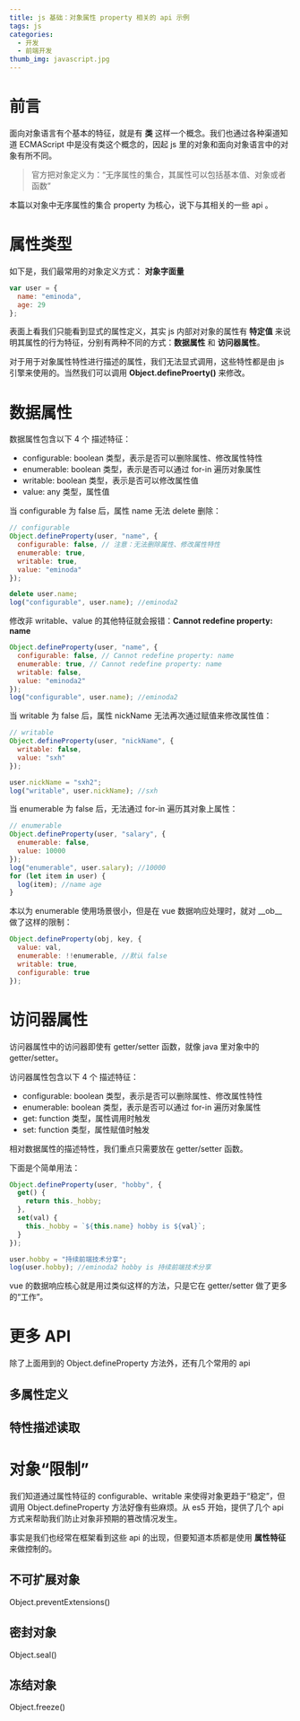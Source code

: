 ```yaml
---
title: js 基础：对象属性 property 相关的 api 示例
tags: js
categories:
  - 开发
  - 前端开发
thumb_img: javascript.jpg
---
```


# 前言

面向对象语言有个基本的特征，就是有 **类** 这样一个概念。我们也通过各种渠道知道 ECMAScript 中是没有类这个概念的，因起 js 里的对象和面向对象语言中的对象有所不同。

> 官方把对象定义为：“无序属性的集合，其属性可以包括基本值、对象或者函数”

本篇以对象中无序属性的集合 property 为核心，说下与其相关的一些 api 。

# 属性类型

如下是，我们最常用的对象定义方式： **对象字面量**

```js
var user = {
  name: "eminoda",
  age: 29
};
```

表面上看我们只能看到显式的属性定义，其实 js 内部对对象的属性有 **特定值** 来说明其属性的行为特征，分别有两种不同的方式：**数据属性** 和 **访问器属性**。

对于用于对象属性特性进行描述的属性，我们无法显式调用，这些特性都是由 js 引擎来使用的。当然我们可以调用 **Object.defineProerty()** 来修改。

# 数据属性

数据属性包含以下 4 个 描述特征：

- configurable: boolean 类型，表示是否可以删除属性、修改属性特性
- enumerable: boolean 类型，表示是否可以通过 for-in 遍历对象属性
- writable: boolean 类型，表示是否可以修改属性值
- value: any 类型，属性值

当 configurable 为 false 后，属性 name 无法 delete 删除：

```js
// configurable
Object.defineProperty(user, "name", {
  configurable: false, // 注意：无法删除属性、修改属性特性
  enumerable: true,
  writable: true,
  value: "eminoda"
});

delete user.name;
log("configurable", user.name); //eminoda2
```

修改非 writable、value 的其他特征就会报错：**Cannot redefine property: name**

```js
Object.defineProperty(user, "name", {
  configurable: false, // Cannot redefine property: name
  enumerable: true, // Cannot redefine property: name
  writable: false,
  value: "eminoda2"
});
log("configurable", user.name); //eminoda2
```

当 writable 为 false 后，属性 nickName 无法再次通过赋值来修改属性值：

```js
// writable
Object.defineProperty(user, "nickName", {
  writable: false,
  value: "sxh"
});

user.nickName = "sxh2";
log("writable", user.nickName); //sxh
```

当 enumerable 为 false 后，无法通过 for-in 遍历其对象上属性：

```js
// enumerable
Object.defineProperty(user, "salary", {
  enumerable: false,
  value: 10000
});
log("enumerable", user.salary); //10000
for (let item in user) {
  log(item); //name age
}
```

本以为 enumerable 使用场景很小，但是在 vue 数据响应处理时，就对 \_\_ob\_\_ 做了这样的限制：

```js
Object.defineProperty(obj, key, {
  value: val,
  enumerable: !!enumerable, //默认 false
  writable: true,
  configurable: true
});
```

# 访问器属性

访问器属性中的访问器即使有 getter/setter 函数，就像 java 里对象中的 getter/setter。

访问器属性包含以下 4 个 描述特征：

- configurable: boolean 类型，表示是否可以删除属性、修改属性特性
- enumerable: boolean 类型，表示是否可以通过 for-in 遍历对象属性
- get: function 类型，属性调用时触发
- set: function 类型，属性赋值时触发

相对数据属性的描述特性，我们重点只需要放在 getter/setter 函数。

下面是个简单用法：

```js
Object.defineProperty(user, "hobby", {
  get() {
    return this._hobby;
  },
  set(val) {
    this._hobby = `${this.name} hobby is ${val}`;
  }
});

user.hobby = "持续前端技术分享";
log(user.hobby); //eminoda2 hobby is 持续前端技术分享
```

vue 的数据响应核心就是用过类似这样的方法，只是它在 getter/setter 做了更多的“工作”。

# 更多 API

除了上面用到的 Object.defineProperty 方法外，还有几个常用的 api

## 多属性定义

## 特性描述读取

# 对象“限制”

我们知道通过属性特征的 configurable、writable 来使得对象更趋于“稳定”，但调用 Object.defineProperty 方法好像有些麻烦。从 es5 开始，提供了几个 api 方式来帮助我们防止对象非预期的篡改情况发生。

事实是我们也经常在框架看到这些 api 的出现，但要知道本质都是使用 **属性特征** 来做控制的。

## 不可扩展对象

Object.preventExtensions()

## 密封对象

Object.seal()

## 冻结对象

Object.freeze()
